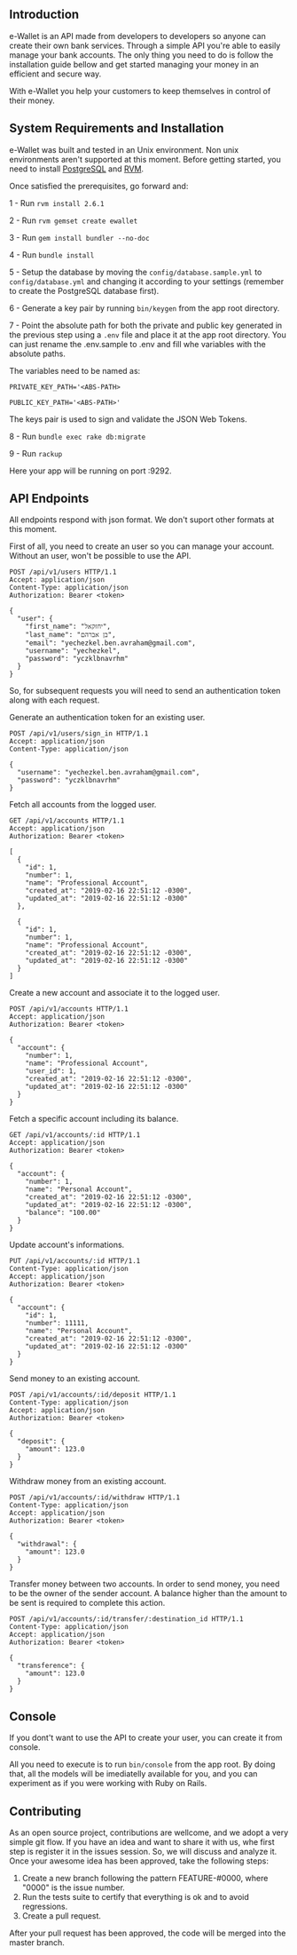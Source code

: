 ## Introduction

e-Wallet is an API made from developers to developers so anyone can create their own bank services. Through a simple API you're able to easily manage your bank accounts. The only thing you need to do is follow the installation guide bellow and get started managing your money in an efficient and secure way.

With e-Wallet you help your customers to keep themselves in control of their money.

## System Requirements and Installation

e-Wallet was built and tested in an Unix environment. Non unix environments aren't supported at this moment. Before getting started, you need to install [PostgreSQL](https://www.postgresql.org/) and [RVM](https://rvm.io/).

Once satisfied the prerequisites, go forward and:

1 - Run `rvm install 2.6.1`

2 - Run `rvm gemset create ewallet`

3 - Run `gem install bundler --no-doc`

4 - Run `bundle install`

5 - Setup the database by moving the `config/database.sample.yml` to `config/database.yml` and changing it according to your settings (remember to create the PostgreSQL database first).

6 - Generate a key pair by running `bin/keygen` from the app root directory.

7 - Point the absolute path for both the private and public key generated in the previous step using a `.env` file and place it at the app root directory. You can just rename the .env.sample to .env and fill whe variables with the absolute paths.

The variables need to be named as:

`PRIVATE_KEY_PATH='<ABS-PATH>`

`PUBLIC_KEY_PATH='<ABS-PATH>'`

The keys pair is used to sign and validate the JSON Web Tokens.

8 - Run `bundle exec rake db:migrate`

9 - Run `rackup`

Here your app will be running on port :9292.

## API Endpoints

All endpoints respond with json format. We don't suport other formats at this moment.

First of all, you need to create an user so you can manage your account. Without an user, won't be possible to use the API.

```http
POST /api/v1/users HTTP/1.1
Accept: application/json
Content-Type: application/json
Authorization: Bearer <token>

{
  "user": {
    "first_name": "יחזקאל",
    "last_name": "בן אברהם",
    "email": "yechezkel.ben.avraham@gmail.com",
    "username": "yechezkel",
    "password": "yczklbnavrhm"
  }
}
```

So, for subsequent requests you will need to send an authentication token along with each request. 

Generate an authentication token for an existing user.

```http
POST /api/v1/users/sign_in HTTP/1.1
Accept: application/json
Content-Type: application/json

{
  "username": "yechezkel.ben.avraham@gmail.com",
  "password": "yczklbnavrhm"
}
```

Fetch all accounts from the logged user.
```http
GET /api/v1/accounts HTTP/1.1
Accept: application/json
Authorization: Bearer <token>

[
  {
    "id": 1,
    "number": 1,
    "name": "Professional Account",
    "created_at": "2019-02-16 22:51:12 -0300",
    "updated_at": "2019-02-16 22:51:12 -0300"
  },

  { 
    "id": 1,
    "number": 1,
    "name": "Professional Account",
    "created_at": "2019-02-16 22:51:12 -0300",
    "updated_at": "2019-02-16 22:51:12 -0300"
  }
]
```

Create a new account and associate it to the logged user.
```http
POST /api/v1/accounts HTTP/1.1
Accept: application/json
Authorization: Bearer <token>

{ 
  "account": {
    "number": 1,
    "name": "Professional Account",
    "user_id": 1,
    "created_at": "2019-02-16 22:51:12 -0300",
    "updated_at": "2019-02-16 22:51:12 -0300"
  }
}
```

Fetch a specific account including its balance.
```http
GET /api/v1/accounts/:id HTTP/1.1
Accept: application/json
Authorization: Bearer <token>

{
  "account": {
    "number": 1,
    "name": "Personal Account",
    "created_at": "2019-02-16 22:51:12 -0300",
    "updated_at": "2019-02-16 22:51:12 -0300",
    "balance": "100.00"
  }
}
```

Update account's informations.
```http
PUT /api/v1/accounts/:id HTTP/1.1
Content-Type: application/json
Accept: application/json
Authorization: Bearer <token>

{
  "account": {
    "id": 1,
    "number": 11111,
    "name": "Personal Account",
    "created_at": "2019-02-16 22:51:12 -0300",
    "updated_at": "2019-02-16 22:51:12 -0300"
  }
}
```

Send money to an existing account.
```http
POST /api/v1/accounts/:id/deposit HTTP/1.1
Content-Type: application/json
Accept: application/json
Authorization: Bearer <token>

{
  "deposit": {
    "amount": 123.0
  }
}
```

Withdraw money from an existing account.
```http
POST /api/v1/accounts/:id/withdraw HTTP/1.1
Content-Type: application/json
Accept: application/json
Authorization: Bearer <token>

{
  "withdrawal": {
    "amount": 123.0
  }
}
```

Transfer money between two accounts. In order to send money, you need to be the owner of the sender account. A balance higher than the amount to be sent is required to complete this action.
```http
POST /api/v1/accounts/:id/transfer/:destination_id HTTP/1.1
Content-Type: application/json
Accept: application/json
Authorization: Bearer <token>

{
  "transference": {
    "amount": 123.0
  }
}
```

## Console

If you dont't want to use the API to create your user, you can create it from console.

All you need to execute is to run `bin/console` from the app root. By doing that, all the models will be imediatelly available for you, and you can experiment as if you were working with Ruby on Rails.

## Contributing

As an open source project, contributions are wellcome, and we adopt a very simple git flow. If you have an idea and want to share it with us, whe first step is register it in the issues session. So, we will discuss and analyze it. Once your awesome idea has been approved, take the following steps:

1. Create a new branch following the pattern FEATURE-#0000, where "0000" is the issue number.
2. Run the tests suite to certify that everything is ok and to avoid regressions.
3. Create a pull request.

After your pull request has been approved, the code will be merged into the master branch.
